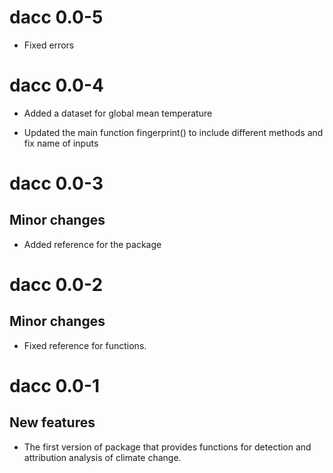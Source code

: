 # dacc 0.0-5

* Fixed errors

# dacc 0.0-4

* Added a dataset for global mean temperature

* Updated the main function fingerprint() to include different methods and fix name of inputs

# dacc 0.0-3

## Minor changes

* Added reference for the package

# dacc 0.0-2

## Minor changes

* Fixed reference for functions.


# dacc 0.0-1

## New features

* The first version of package that provides functions for detection and 
  attribution analysis of climate change.
